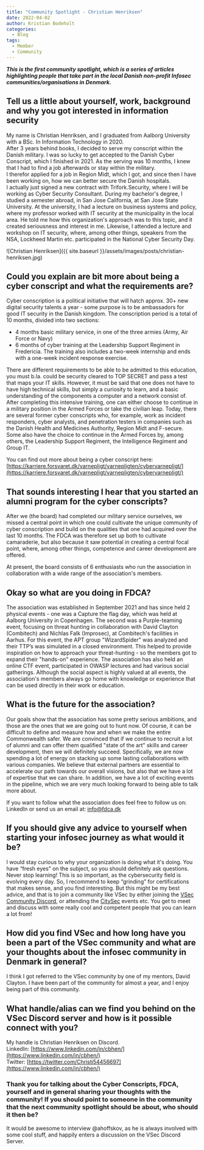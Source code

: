 ```yaml
---
title: "Community Spotlight - Christian Henriksen"  
date: 2022-04-02  
author: Kristian Bodeholt  
categories:
  - Blog
tags:
  - Member
  - Community
---
```


***This is the first community spotlight, which is a series of articles highlighting people that take part in the local Danish non-profit Infosec communities/organisations in Denmark.***

## Tell us a little about yourself, work, background and why you got interested in information security
My name is Christian Henriksen, and I graduated from Aalborg University with a BSc. In Information Technology in 2020.  
After 3 years behind books, I decided to serve my conscript within the Danish military. I was so lucky to get accepted to the Danish Cyber Conscript, which I finished in 2021. As the serving was 10 months, I knew that I had to find a job afterwards or stay within the military.  
I therefor applied for a job in Region Midt, which I got, and since then I have been working on, how we can better secure the Danish hospitals.  
I actually just signed a new contract with Trifork.Security, where I will be working as Cyber Security Consultant. During my bachelor's degree, I studied a semester abroad, in San Jose California, at San Jose State University.   At the university, I had a lecture on business systems and policy, where my professor worked with IT security at the municipality in the local area. He told me how this organization's approach was to this topic, and it created seriousness and interest in me.   Likewise, I attended a lecture and workshop on IT security, where, among other things, speakers from the NSA, Lockheed Martin etc. participated in the National Cyber Security Day.

![Christian Henriksen]({{ site.baseurl }}/assets/images/posts/christian-henriksen.jpg)  

## Could you explain are bit more about being a cyber conscript and what the requirements are?
Cyber conscription is a political initiative that will hatch approx. 30+ new digital security talents a year - some purpose is to be ambassadors for good IT security in the Danish kingdom. The conscription period is a total of 10 months, divided into two sections:
* 4 months basic military service, in one of the three armies (Army, Air Force or Navy)
* 6 months of cyber training at the Leadership Support Regiment in Fredericia. The training also includes a two-week internship and ends with a one-week incident response exercise.  

There are different requirements to be able to be admitted to this education, you must b.la. could be security cleared to TOP SECRET and pass a test that maps your IT skills.   However, it must be said that one does not have to have high technical skills, but simply a curiosity to learn, and a basic understanding of the components a computer and a network consist of. 
After completing this intensive training, one can either choose to continue in a military position in the Armed Forces or take the civilian leap. 
Today, there are several former cyber conscripts who, for example, work as incident responders, cyber analysts, and penetration testers in companies such as the Danish Health and Medicines Authority, Region Midt and F-secure. Some also have the choice to continue in the Armed Forces by, among others, the Leadership Support Regiment, the Intelligence Regiment and Group IT.  

You can find out more about being a cyber conscript here:  
[https://karriere.forsvaret.dk/varnepligt/varnepligten/cybervarnepligt/](https://karriere.forsvaret.dk/varnepligt/varnepligten/cybervarnepligt/)

## That sounds interesting I hear that you started an alumni program for the cyber conscripts?
After we (the board) had completed our military service ourselves, we missed a central point in which one could cultivate the unique community of cyber conscription and build on the qualities that one had acquired over the last 10 months. The FDCA was therefore set up both to cultivate camaraderie, but also because it saw potential in creating a central focal point, where, among other things, competence and career development are offered.

At present, the board consists of 6 enthusiasts who run the association in collaboration with a wide range of the association's members.

## Okay so what are you doing in FDCA?
The association was established in September 2021 and has since held 2 physical events - one was a Capture the flag day, which was held at Aalborg University in Copenhagen. The second was a Purple-teaming event, focusing on threat hunting in collaboration with David Clayton (Combitech) and Nichlas Falk (Improsec), at Combitech's facilities in Aarhus. For this event, the APT group "WizardSpider" was analyzed and their TTP’s was simulated in a closed environment. This helped to provide inspiration on how to approach your threat-hunting - so the members got to expand their "hands-on" experience. The association has also held an online CTF event, participated in OWASP lectures and had various social gatherings. Although the social aspect is highly valued at all events, the association's members always go home with knowledge or experience that can be used directly in their work or education.

## What is the future for the association?
Our goals show that the association has some pretty serious ambitions, and those are the ones that we are going out to hunt now. Of course, it can be difficult to define and measure how and when we make the entire Commonwealth safer. We are convinced that if we continue to recruit a lot of alumni and can offer them qualified "state of the art" skills and career development, then we will definitely succeed. Specifically, we are now spending a lot of energy on stacking up some lasting collaborations with various companies. We believe that external partners are essential to accelerate our path towards our overall visions, but also that we have a lot of expertise that we can share. In addition, we have a lot of exciting events in the pipeline, which we are very much looking forward to being able to talk more about.

If you want to follow what the association does feel free to follow us on: LinkedIn or send us an email at: info@fdca.dk

## If you should give any advice to yourself when starting your infosec journey as what would it be?
I would stay curious to why your organization is doing what it's doing. You have “fresh eyes” on the subject, so you should definitely ask questions. Never stop learning! This is so important, as the cybersecurity field is evolving every day. So, I recommend to keep “grinding” for certifications that makes sense, and you find interesting. But this might be my best advice, and that is to join a community like VSec by either joining the [VSec Community Discord](https://discord.gg/vsec), or attending the [CitySec](https://www.reddit.com/r/netsec/wiki/meetups/citysec/) events etc. You get to meet and discuss with some really cool and competent people that you can learn a lot from! 

## How did you find VSec and how long have you been a part of the VSec community and what are your thoughts about the infosec community in Denmark in general?
I think I got referred to the VSec community by one of my mentors, David Clayton. I have been part of the community for almost a year, and I enjoy being part of this community. 

## What handle/alias can we find you behind on the VSec Discord server and how is it possible connect with you? 
My handle is Christian Henriksen on Discord.  
LinkedIn: [https://www.linkedin.com/in/cbhen/](https://www.linkedin.com/in/cbhen/)  
Twitter: [https://twitter.com/Christi54456697](https://www.linkedin.com/in/cbhen/)  

### Thank you for talking about the Cyber Conscripts, FDCA, yourself and in general sharing your thoughts with the community! If you should point to someone in the community that the next community spotlight should be about, who should it then be? 
It would be awesome to interview @ahoffskov, as he is always involved with some cool stuff, and happily enters a discussion on the VSec Discord Server.  

